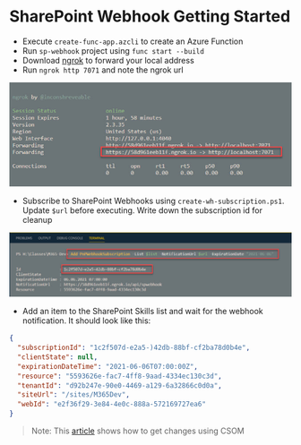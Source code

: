 # SharePoint Webhook Getting Started

- Execute `create-func-app.azcli` to create an Azure Function
- Run `sp-webhook` project using `func start --build`
- Download [ngrok](https://ngrok.com/) to forward your local address
- Run `ngrok http 7071` and note the ngrok url

![ngrok](_images/ngrok.jpg)

- Subscribe to SharePoint Webhooks using `create-wh-subscription.ps1`. Update `$url` before executing. Write down the subscription id for cleanup

![subscribe-hook](_images/subscribe-hook.jpg)

- Add an item to the SharePoint Skills list and wait for the webhook notification. It should look like this:

```json
{
  "subscriptionId": "1c2f507d-e2a5-)42db-88bf-cf2ba78d0b4e",
  "clientState": null,
  "expirationDateTime": "2021-06-06T07:00:00Z",
  "resource": "5593626e-fac7-4ff8-9aad-4334ec130c3d",
  "tenantId": "d92b247e-90e0-4469-a129-6a32866c0d0a",
  "siteUrl": "/sites/M365Dev",
  "webId": "e2f36f29-3e84-4e0c-888a-572169727ea6"
}
```

> Note: This [article](https://blog.josephvelliah.com/using-azure-functions-with-sharepoint-webhooks) shows how to get changes using CSOM

